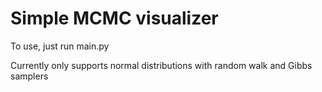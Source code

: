 Simple MCMC visualizer
=====================

To use, just run main.py

Currently only supports normal distributions with random walk and Gibbs samplers

